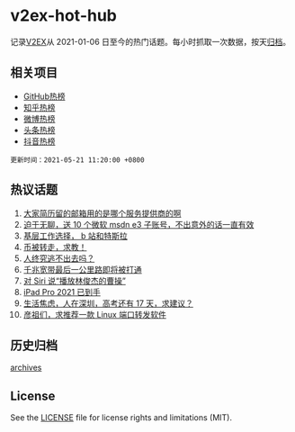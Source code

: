 # v2ex-hot-hub

 记录[V2EX](https://www.v2ex.com/)从 2021-01-06 日至今的热门话题。每小时抓取一次数据，按天[归档](archives)。
 
 ## 相关项目

- [GitHub热榜](https://github.com/lonnyzhang423/github-hot-hub)
- [知乎热榜](https://github.com/lonnyzhang423/zhihu-hot-hub)
- [微博热榜](https://github.com/lonnyzhang423/weibo-hot-hub)
- [头条热榜](https://github.com/lonnyzhang423/toutiao-hot-hub)
- [抖音热榜](https://github.com/lonnyzhang423/douyin-hot-hub)


 `更新时间：2021-05-21 11:20:00 +0800`

## 热议话题

1. [大家简历留的邮箱用的是哪个服务提供商的啊](https://www.v2ex.com/t/778210)
1. [迫于无聊，送 10 个微软 msdn e3 子账号，不出意外的话一直有效](https://www.v2ex.com/t/778274)
1. [基层工作选择， b 站和特斯拉](https://www.v2ex.com/t/778120)
1. [币被转走，求教！](https://www.v2ex.com/t/778168)
1. [人终究逃不出去吗？](https://www.v2ex.com/t/778253)
1. [千兆宽带最后一公里路即将被打通](https://www.v2ex.com/t/778196)
1. [对 Siri 说“播放林俊杰的曹操”](https://www.v2ex.com/t/778102)
1. [iPad Pro 2021 已到手](https://www.v2ex.com/t/778271)
1. [生活焦虑，人在深圳，高考还有 17 天，求建议？](https://www.v2ex.com/t/778291)
1. [彦祖们，求推荐一款 Linux 端口转发软件](https://www.v2ex.com/t/778087)

## 历史归档

[archives](archives)

## License

See the [LICENSE](LICENSE) file for license rights and limitations (MIT).
